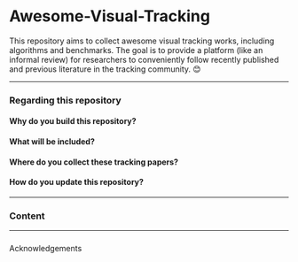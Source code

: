 # Awesome-Visual-Tracking
This repository aims to collect awesome visual tracking works, including algorithms and benchmarks. The goal is to provide a platform (like an informal review) for researchers to conveniently follow recently published and previous literature in the tracking community. 😊

---
### Regarding this repository

#### Why do you build this repository?

#### What will be included?

#### Where do you collect these tracking papers?

#### How do you update this repository?

---
### Content

---
### 
Acknowledgements
